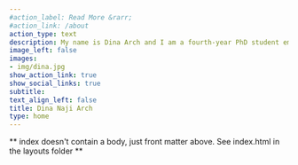 ```yaml
---
#action_label: Read More &rarr;
#action_link: /about
action_type: text
description: My name is Dina Arch and I am a fourth-year PhD student emphasizing in quantitative methods in the social sciences under the guidance of Dr. Karen Nylund-Gibson. My research interests include latent variable analyses, data visualization methods using R. 
image_left: false
images:
- img/dina.jpg
show_action_link: true
show_social_links: true
subtitle: 
text_align_left: false
title: Dina Naji Arch
type: home
---
```


** index doesn't contain a body, just front matter above.
See index.html in the layouts folder **
